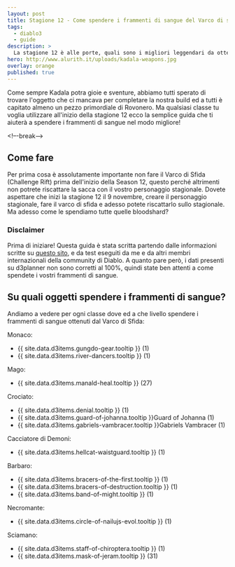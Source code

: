 ```yaml
---
layout: post
title: Stagione 12 - Come spendere i frammenti di sangue del Varco di sfida
tags:
  - diablo3
  - guide
description: >
  La stagione 12 è alle porte, quali sono i migliori leggendari da ottenere da Kadala
hero: http://www.alurith.it/uploads/kadala-weapons.jpg
overlay: orange
published: true
---
```

Come sempre Kadala potra gioie e sventure, abbiamo tutti sperato di trovare l'oggetto che ci mancava per completare la nostra build ed a tutti è capitato almeno un pezzo primordiale di Rovonero. Ma qualsiasi classe tu voglia utilizzare all'inizio della stagione 12 ecco la semplice guida che ti aiuterà a spendere i frammenti di sangue nel modo migliore!

<!–-break-–>

## Come fare
Per prima cosa è assolutamente importante non fare il Varco di Sfida (Challenge Rift) prima dell'inizio della Season 12, questo perché altrimenti non potrete riscattare la sacca con il vostro personaggio stagionale. Dovete aspettare che inizi la stagione 12 il 9 novembre, creare il personaggio stagionale, fare il varco di sfida e adesso potete riscattarlo sullo stagionale. Ma adesso come le spendiamo tutte quelle bloodshard?


### Disclaimer
Prima di iniziare! Questa guida è stata scritta partendo dalle informazioni scritte su <a href="http://d3planner.com/game/kadala">questo sito</a>, e da test eseguiti da me e da altri membri internazionali della community di Diablo. A quanto pare però, i dati presenti su d3planner non sono corretti al 100%, quindi state ben attenti a come spendete i vostri frammenti di sangue. 

## Su quali oggetti spendere i frammenti di sangue?
Andiamo a vedere per ogni classe dove ed a che livello spendere i frammenti di sangue ottenuti dal Varco di Sfida:

Monaco: 
<ul>
  <li>{{ site.data.d3items.gungdo-gear.tooltip }} (1)</li>
  <li>{{ site.data.d3items.river-dancers.tooltip }} (1)</li>
</ul>

Mago: 
<ul>
  <li>{{ site.data.d3items.manald-heal.tooltip }} (27)</li>
</ul>

Crociato: 
<ul>
  <li>{{ site.data.d3items.denial.tooltip }} (1)</li>
  <li>{{ site.data.d3items.guard-of-johanna.tooltip }}Guard of Johanna (1)</li>
  <li>{{ site.data.d3items.gabriels-vambracer.tooltip }}Gabriels Vambracer (1)</li>
</ul>

Cacciatore di Demoni:
<ul>
  <li>{{ site.data.d3items.hellcat-waistguard.tooltip }} (1)</li>
</ul>

Barbaro:
<ul>
  <li>{{ site.data.d3items.bracers-of-the-first.tooltip }} (1)</li>
  <li>{{ site.data.d3items.bracers-of-destruction.tooltip }} (1)</li>
  <li>{{ site.data.d3items.band-of-might.tooltip }} (1)</li>
</ul>
  
Necromante: 
<ul>
  <li>{{ site.data.d3items.circle-of-nailujs-evol.tooltip }} (1)</li>
</ul>

Sciamano: 
<ul>
  <li>{{ site.data.d3items.staff-of-chiroptera.tooltip }} (1)</li>
  <li>{{ site.data.d3items.mask-of-jeram.tooltip }} (31)</li>
</ul>
